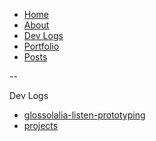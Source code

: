 <!--- HELLO WORLD!!! 
  this page was GENERATED by some tasks.clj!
  so-mind-ya-bizniz. --->


* [Home](/)
* [About](/about.md)
* [Dev Logs](/devlogs/)
* [Portfolio](/portfolio/)
* [Posts](/posts/)

--

Dev Logs



* [glossolalia-listen-prototyping](/devlogs/2024-12-11-glossolalia-listen-prototyping.md)
* [projects](/devlogs/projects.md)